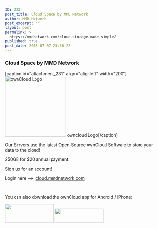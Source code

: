 ```yaml
---
ID: 223
post_title: Cloud Space by MMD Network
author: MMD Network
post_excerpt: ""
layout: post
permalink: >
  https://mmdnetwork.com/cloud-storage-made-simple/
published: true
post_date: 2018-07-07 23:36:28
---
```

<h3>Cloud Space by MMD Network</h3>
[caption id="attachment_231" align="alignleft" width="200"]<img class="size-full wp-image-231" src="https://mmdnetwork.com/wp-content/uploads/2018/07/index-6.png" alt="ownCloud Logo" width="200" height="200" /> owncloud Logo[/caption]

Our Servers use the latest Open-Source ownCloud Software to store your data to the cloud!

250GB for $20 annual payment.

<a href="https://mmdnetwork.com/product/cloud-storage/">Sign up for an account!</a>

Login here --&gt;  <a href="https://cloud.mmdnetwork.com">cloud.mmdnetwork.com</a>

&nbsp;

You can also download the ownCloud app for Android / iPhone:

<img class="alignnone wp-image-116" src="https://mmdnetwork.com/wp-content/uploads/2018/07/index-2-300x116.png" alt="" width="160" height="62" />

<img class="alignnone wp-image-115" src="https://mmdnetwork.com/wp-content/uploads/2018/07/index2-300x89.png" alt="" width="159" height="47" />